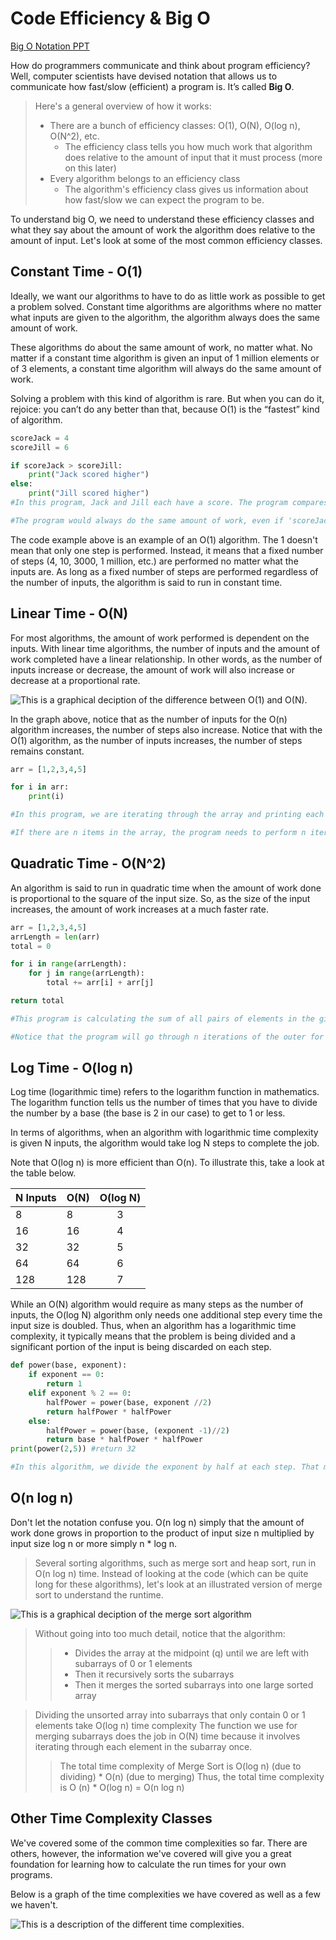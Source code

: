 # Code Efficiency & Big O

[Big O Notation PPT](https://docs.google.com/presentation/d/1RNYAhAkNF3-UR9rzlBOaWJ0fyYundS0TAGXEYRv-Ybo/edit#slide=id.g22ef87eb09_0_23)

How do programmers communicate and think about program efficiency? Well, computer scientists have devised notation that allows us to communicate how fast/slow (efficient) a program is. It’s called **Big O**. 

>Here's a general overview of how it works:
> * There are a bunch of efficiency classes: O(1), O(N), O(log n), O(N^2), etc. 
>   * The efficiency class tells you how much work that algorithm does relative to the amount of input that it must process (more on this later)
> * Every algorithm belongs to an efficiency class
>   * The algorithm's efficiency class gives us information about how fast/slow we can expect the program to be.

To understand big O, we need to understand these efficiency classes and what they say about the amount of work the algorithm does relative to the amount of input. Let's look at some of the most common efficiency classes. 

## Constant Time - O(1)
Ideally, we want our algorithms to have to do as little work as possible to get a problem solved. Constant time algorithms are algorithms where no matter what inputs are given to the algorithm, the algorithm always does the same amount of work. 

These algorithms do about the same amount of work, no matter what. No matter if a constant time algorithm is given an input of 1 million elements or of 3 elements, a constant time algorithm will always do the same amount of work. 

Solving a problem with this kind of algorithm is rare. But when you can do it, rejoice: you can’t do any better than that, because O(1) is the “fastest” kind of algorithm. 

```python
scoreJack = 4
scoreJill = 6

if scoreJack > scoreJill:
    print("Jack scored higher")
else:
    print("Jill scored higher")
#In this program, Jack and Jill each have a score. The program compares their scores and returns a message with the higher score holder. No matter what their scores are (the inputs), the program always does the same amount of work. 

#The program would always do the same amount of work, even if 'scoreJack = 170000' and 'scoreJill = 4204200'. 
```
The code example above is an example of an O(1) algorithm. The 1 doesn't mean that only one step is performed. Instead, it means that a fixed number of steps (4, 10, 3000, 1 million, etc.) are performed no matter what the inputs are. As long as a fixed number of steps are performed regardless of the number of inputs, the algorithm is said to run in constant time.

## Linear Time - O(N)
For most algorithms, the amount of work performed is dependent on the inputs. With linear time algorithms, the number of inputs and the amount of work completed have a linear relationship. In other words, as the number of inputs increase or decrease, the amount of work will also increase or decrease at a proportional rate.

![This is a graphical deciption of the difference between O(1) and O(N).](./page-resources/o(1)o(n).png "Difference between O(1) and O(N)")

In the graph above, notice that as the number of inputs for the O(n) algorithm increases, the number of steps also increase. Notice that with the O(1) algorithm, as the number of inputs increases, the number of steps remains constant. 

```python
arr = [1,2,3,4,5]

for i in arr:
    print(i)

#In this program, we are iterating through the array and printing each item. The number of times we print depends on the length of the array.

#If there are n items in the array, the program needs to perform n iterations. Thus, this algorithm is O(n).
```
## Quadratic Time - O(N^2)
An algorithm is said to run in quadratic time when the amount of work done is proportional to the square of the input size. So, as the size of the input increases, the amount of work increases at a much faster rate.

```python
arr = [1,2,3,4,5]
arrLength = len(arr)
total = 0

for i in range(arrLength):
    for j in range(arrLength):
        total += arr[i] + arr[j]

return total

#This program is calculating the sum of all pairs of elements in the given array.

#Notice that the program will go through n iterations of the outer for loop. However, for each iteration of the outer loop, n iterations are completed in the inner loop. So, as the outer for loop iterates n times, the total number of steps done is n*n or n^2. Thus, this algorithm is O(n^2).

```

## Log Time - O(log n)
Log time (logarithmic time) refers to the logarithm function in mathematics. The logarithm function tells us the number of times that you have to divide the number by a base (the base is 2 in our case) to get to 1 or less. 

In terms of algorithms, when an algorithm with logarithmic time complexity is given N inputs, the algorithm would take log N steps to complete the job. 

Note that O(log n) is more efficient than O(n). To illustrate this, take a look at the table below.

| N Inputs | O(N)  | O(log N) |
| ------------- | ------------- |:-------------:|
| 8| 8      | 3    |
| 16 | 16     | 4     |
| 32 | 32      | 5    |
| 64 | 64      | 6    |
| 128 | 128      | 7    |

While an O(N) algorithm would require as many steps as the number of inputs, the O(log N) algorithm only needs one additional step every time the input size is doubled. Thus, when an algorithm has a logarithmic time complexity, it typically means that the problem is being divided and a significant portion of the input is being discarded on each step.

```python
def power(base, exponent):
    if exponent == 0:
        return 1
    elif exponent % 2 == 0:
        halfPower = power(base, exponent //2)
        return halfPower * halfPower
    else:
        halfPower = power(base, (exponent -1)//2)
        return base * halfPower * halfPower
print(power(2,5)) #return 32 

#In this algorithm, we divide the exponent by half at each step. That means that for an exponent of n, it takes log n recursive steps to reduce it to 0. Thus, the time complexity of the algorithm is O(log n)
```

## O(n log n)
Don't let the notation confuse you. O(n log n) simply that the amount of work done grows in proportion to the product of input size n multiplied by input size log n or more simply n * log n. 

> Several sorting algorithms, such as merge sort and heap sort, run in O(n log n) time. Instead of looking at the code (which can be quite long for these algorithms), let's look at an illustrated version of merge sort to understand the runtime. 

![This is a graphical deciption of the merge sort algorithm](./page-resources/mergesort.png)

> Without going into too much detail, notice that the algorithm:
>> - Divides the array at the midpoint (q) until we are left with subarrays of 0 or 1 elements
>> - Then it recursively sorts the subarrays
>> - Then it merges the sorted subarrays into one large sorted array

> Dividing the unsorted array into subarrays that only contain 0 or 1 elements take O(log n) time complexity 
> The function we use for merging subarrays does the job in O(N) time because it involves iterating through each element in the subarray once. 
>> The total time complexity of Merge Sort is O(log n) (due to dividing) * O(n) (due to merging) 
>> Thus, the total time complexity is O (n) * O(log n) = O(n log n)

## Other Time Complexity Classes
We've covered some of the common time complexities so far. There are others, however, the information we've covered will give you a great foundation for learning how to calculate the run times for your own programs.

Below is a graph of the time complexities we have covered as well as a few we haven't.

![This is a description of the different time complexities.](./page-resources/complexities.png "Time Complexities Illustrated")

